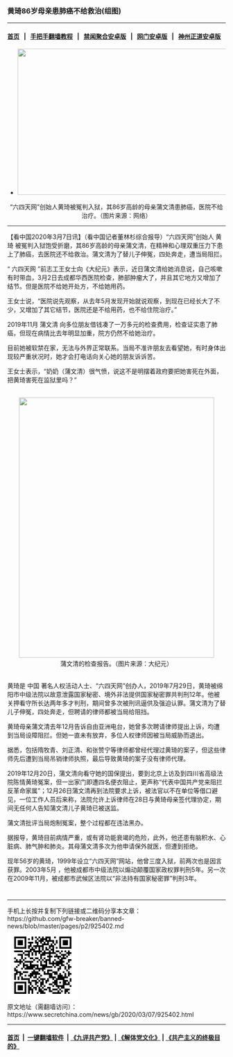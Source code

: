 ### 黄琦86岁母亲患肺癌不给救治(组图)
------------------------

#### [首页](https://github.com/gfw-breaker/banned-news/blob/master/README.md) &nbsp;&nbsp;|&nbsp;&nbsp; [手把手翻墙教程](https://github.com/gfw-breaker/guides/wiki) &nbsp;&nbsp;|&nbsp;&nbsp; [禁闻聚合安卓版](https://github.com/gfw-breaker/bn-android) &nbsp;&nbsp;|&nbsp;&nbsp; [网门安卓版](https://github.com/oGate2/oGate) &nbsp;&nbsp;|&nbsp;&nbsp; [神州正道安卓版](https://github.com/SzzdOgate/update) 



<div class="article_right" style="fone-color:#000">
 <ul>
  <li style="text-align: center;">
   <img alt="" src="http://img2.secretchina.com/pic/2019/7-29/p2479891a58258273-ss.jpg" style="height:337px; width:600px"/>
  </li>
 </ul>
 <p style="text-align: center;">
  “六四天网”创始人黄琦被冤判入狱，其86岁高龄的母亲蒲文清患肺癌，医院不给治疗。（图片来源：网络）
  <span id="hideid" name="hideid" style="color:red;display:none;">
   <span href="https://www.secretchina.com">
   </span>
  </span>
 </p>
 <div id="txt-mid1-t21-2017">
  

---


  </div>
 </div>
 <p>
  【看中国2020年3月7日讯】（看中国记者董林杉综合报导）“六四天网”创始人
  <span href="https://www.secretchina.com/news/gb/tag/黄琦" target="_blank">
   黄琦
  </span>
  被冤判入狱饱受折磨，其86岁高龄的母亲蒲文清，在精神和心理双重压力下患上了肺癌，去医院还不给救治。蒲文清为了替儿子伸冤，四处奔走，遭当局阻拦。
  <span id="hideid" name="hideid" style="color:red;display:none;">
   <span href="https://www.secretchina.com">
   </span>
  </span>
 </p>
 <p>
  “
  <span href="https://www.secretchina.com/news/gb/tag/六四天网" target="_blank">
   六四天网
  </span>
  ”前志工王女士向《大纪元》表示，近日蒲文清给她消息说，自己咳嗽有时带血，3月2日去成都华西医院检查，肺部肿瘤大了，并且其它地方又增加了结节。但是医院不给她开处方，不给她用药。
 </p>
 <p>
  王女士说，“医院说先观察，从去年5月发现开始就说观察，到现在已经长大了不少，又增加了其它结节，医院还是不给用药，也不给住院治疗。”
 </p>
 <p>
  2019年11月
  <span href="https://www.secretchina.com/news/gb/tag/蒲文清" target="_blank">
   蒲文清
  </span>
  向多位朋友借钱凑了一万多元的检查费用，检查证实患了肺癌，但现在病情比去年明显加重，院方仍然不给她治疗。
 </p>
 <p>
  目前她被软禁在家，无法与外界正常联系。当局不准许朋友去看望她，有时身体出现较严重状况时，她才会打电话向关心她的朋友诉诉苦。
 </p>
 <p>
  王女士表示，“奶奶（蒲文清）很气愤，说这不是明摆着政府要把她害死在外面，把黄琦害死在监狱里吗？”
 </p>
 <p style="text-align: center;">
  <br>
   <img alt="" src="//img3.secretchina.com/pic/2020/3-7/p2642611a503798969-ss.jpg" style="height:600px; width:450px"/>
   <br>
    蒲文清的检查报告。（图片来源：大纪元）
   </br>
  </br>
 </p>
 <p>
  黄琦是
  <span href="https://www.secretchina.com" target="_blank">
   中国
  </span>
  著名人权活动人士、“六四天网”创办人，2019年7月29日，黄琦被绵阳巿中级法院以故意泄露国家秘密、境外非法提供国家秘密罪共判刑12年。他被关押看守所长达两年多才判刑，期间曾多次被刑讯逼供及强迫认罪。蒲文清为了替儿子伸冤，四处奔走，但聘请的律师都被当局给阻挡。
 </p>
 <p>
  黄琦母亲蒲文清去年12月告诉自由亚洲电台，她曾多次聘请律师提出上诉，均遭到当局设障阻拦。但她一直未有放弃，多位人权律师因被当局威胁而退出。
 </p>
 <p>
  据悉，包括隋牧青、刘正清、和张赞宁等律师都曾经代理过黄琦的案子，但这些律师先后遭到当局吊销律师执照，最后导致黄琦的案子没有律师代理。
 </p>
 <p>
  2019年12月20日，蒲文清向看守她的国保提出，要到北京上访及到四川省高级法院陈情黄琦冤案，但一出家门即遭四名便衣阻止，更声称“代表中国共产党来阻拦反革命家属”；12月26日蒲文清再到法院要求上诉，被法官以不在单位等借口避见，一位工作人员后来称，法院允许上诉律师在28日与黄琦母亲签代理协定，期间无任何人告知蒲文清儿子黄琦已被送监。
 </p>
 <p>
  蒲文清批评当局炮制冤案，整个过程都在违法黑办。
 </p>
 <p>
  据报导，黄琦目前病情严重，或有肾功能衰竭的危险，此外，他还患有脑积水、心脏病、肺气肿和肺炎。其母蒲文清多次为他申请保外就医，但遭到拒绝。
 </p>
 <p>
  现年56岁的黄琦，1999年设立“六四天网”网站，他曾三度入狱，前两次也是因言获罪。2003年5月 ，他被成都巿中级法院以煽动颠覆国家政权罪判刑5年。另一次在2009年11月，被成都巿武候区法院以“非法持有国家秘密罪”判刑3年。
  <center>
   <div>
    <div id="txt-mid2-t22-2017" style="display: block;  max-height: 351px;  overflow: hidden;">
     <div id="SC-21xxx">
     </div>
     <ins class="adsbygoogle" data-ad-client="ca-pub-1276641434651360" data-ad-format="auto" data-ad-slot="4301710469" data-full-width-responsive="true" style="display:block">
     </ins>
    </div>
   </div>
  </center>
  <div style="padding-top:12px;">
  </div>
 </p>
</div>

<hr/>
手机上长按并复制下列链接或二维码分享本文章：<br/>
https://github.com/gfw-breaker/banned-news/blob/master/pages/p2/925402.md <br/>
<a href='https://github.com/gfw-breaker/banned-news/blob/master/pages/p2/925402.md'><img src='https://github.com/gfw-breaker/banned-news/blob/master/pages/p2/925402.md.png'/></a> <br/>
原文地址（需翻墙访问）：https://www.secretchina.com/news/gb/2020/03/07/925402.html


------------------------
#### [首页](https://github.com/gfw-breaker/banned-news/blob/master/README.md) &nbsp;|&nbsp; [一键翻墙软件](https://github.com/gfw-breaker/nogfw/blob/master/README.md) &nbsp;| [《九评共产党》](https://github.com/gfw-breaker/9ping.md/blob/master/README.md#九评之一评共产党是什么) | [《解体党文化》](https://github.com/gfw-breaker/jtdwh.md/blob/master/README.md) | [《共产主义的终极目的》](https://github.com/gfw-breaker/gczydzjmd.md/blob/master/README.md)


<img src='http://gfw-breaker.win/banned-news/pages/p2/925402.md' width='0px' height='0px'/>
